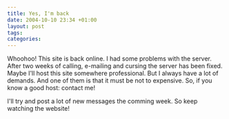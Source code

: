 ```yaml
---
title: Yes, I'm back
date: 2004-10-10 23:34 +01:00
layout: post
tags:
categories:
---
```

Whoohoo! This site is back online. I had some problems with the server. After two weeks of calling, e-mailing and cursing the server has been fixed.
Maybe I'll host this site somewhere professional. But I always have a lot of demands. And one of them is that it must be not to expensive. So, if you know a good host: contact me!

I'll try and post a lot of new messages the comming week. So keep watching the website!